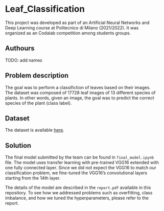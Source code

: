 # Leaf_Classification

This project was developed as part of an Artificial Neural Networks and Deep Learning course at Politecnico di Milano (2021/2022). It was organized as an Codalab competition among students groups.

## Authours

TODO: add names

## Problem description

The goal was to perform a classifiction of leaves based on their images. The dataset was composed of 17728 leaf images of 13 different species of plants. In other words, given an image, the goal was to predict the correct species of the plant (class label).

## Dataset

The dataset is available [here](https://drive.google.com/file/d/1axOBW2e9Q8M4ICLLsaqKF3URzlAWliQh/view?usp=drive_link).

## Solution

The final model submitted by the team can be found in `final_model.ipynb` file. The model uses transfer learning with pre-trained VGG16 extended with one fully connected layer. Since we did not expect the VGG16 to match our classification problem, we fine-tuned the VGG16’s convolutional layers starting from the 14th layer.

The details of the model are described in the `report.pdf` available in this repository. To see how we addressed problems such as overfitting, class imbalance, and how we tuned the hyperparameters, please refer to the report.